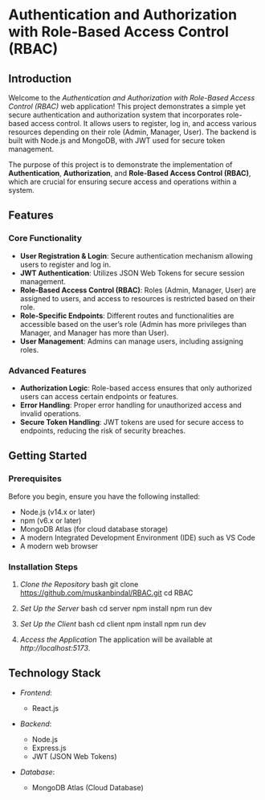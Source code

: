 # Authentication and Authorization with Role-Based Access Control (RBAC)

## **Introduction**
Welcome to the *Authentication and Authorization with Role-Based Access Control (RBAC)* web application! This project demonstrates a simple yet secure authentication and authorization system that incorporates role-based access control. It allows users to register, log in, and access various resources depending on their role (Admin, Manager, User). The backend is built with Node.js and MongoDB, with JWT used for secure token management.

The purpose of this project is to demonstrate the implementation of **Authentication**, **Authorization**, and **Role-Based Access Control (RBAC)**, which are crucial for ensuring secure access and operations within a system.

## **Features**

### **Core Functionality**
- **User Registration & Login**: Secure authentication mechanism allowing users to register and log in.
- **JWT Authentication**: Utilizes JSON Web Tokens for secure session management.
- **Role-Based Access Control (RBAC)**: Roles (Admin, Manager, User) are assigned to users, and access to resources is restricted based on their role.
- **Role-Specific Endpoints**: Different routes and functionalities are accessible based on the user’s role (Admin has more privileges than Manager, and Manager has more than User).
- **User Management**: Admins can manage users, including assigning roles.

### **Advanced Features**
- **Authorization Logic**: Role-based access ensures that only authorized users can access certain endpoints or features.
- **Error Handling**: Proper error handling for unauthorized access and invalid operations.
- **Secure Token Handling**: JWT tokens are used for secure access to endpoints, reducing the risk of security breaches.

## **Getting Started**

### **Prerequisites**
Before you begin, ensure you have the following installed:
- Node.js (v14.x or later)
- npm (v6.x or later)
- MongoDB Atlas (for cloud database storage)
- A modern Integrated Development Environment (IDE) such as VS Code
- A modern web browser

### Installation Steps

1. *Clone the Repository*
   bash
   git clone https://github.com/muskanbindal/RBAC.git
   cd RBAC
   

2. *Set Up the Server*
   bash
   cd server
   npm install
   npm run dev
   

3. *Set Up the Client*
   bash
   cd client
   npm install
   npm run dev
   

4. *Access the Application*
   The application will be available at *http://localhost:5173*.

## Technology Stack

- *Frontend*:
  - React.js

- *Backend*:
  - Node.js
  - Express.js
  - JWT (JSON Web Tokens)

- *Database*:
  - MongoDB Atlas (Cloud Database)

